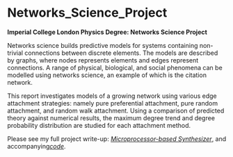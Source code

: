 # Networks_Science_Project

**Imperial College London Physics Degree: Networks Science Project**

Networks science builds predictive models for systems containing non-trivial connections between discrete elements. The models are described by graphs, where nodes represents elements and edges represent connections. A range of physical, biological, and social phenomena can be modelled using networks science, an example of which is the citation network.

This report investigates models of a growing network using various edge attachment strategies: namely pure preferential attachment, pure random attachment, and random walk attachment. Using a comparison of predicted theory against numerical results, the maximum degree trend and degree probability distribution are studied for each attachment method.

Please see my full project write-up: [*Microprocessor-based Synthesizer*](https://github.com/Shonacw/Networks_Science_Project/blob/main/ShonaCurtisWalcott_NetworksReport.pdf), and accompanying[*code*](https://github.com/Shonacw/Networks_Science_Project/blob/main/Networks_Code.py).
